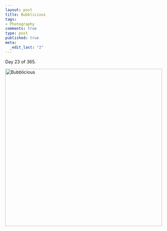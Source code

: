 ```yaml
--- 
layout: post
title: Bubblicious
tags: 
- Photography
comments: true
type: post
published: true
meta: 
  _edit_last: "2"
---
```

Day 23 of 365.

<a href="http://www.flickr.com/photos/aaronbrethorst/3221439109/" title="Bubblicious by aaronbrethorst, on Flickr"><img src="http://farm4.static.flickr.com/3413/3221439109_071b5b1fa3.jpg" width="500" height="500" alt="Bubblicious" /></a>
